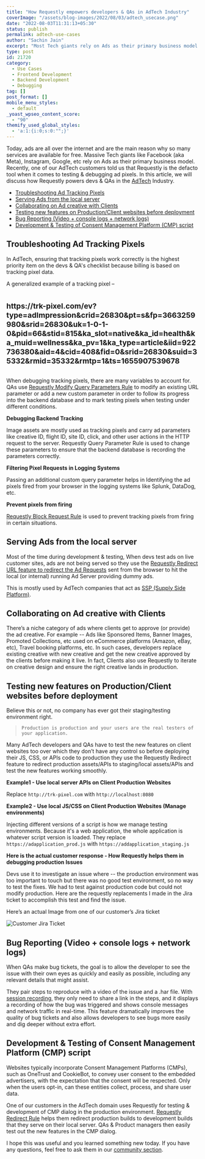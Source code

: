 ```yaml
---
title: "How Requestly empowers developers & QAs in AdTech Industry"
coverImage: "/assets/blog-images/2022/08/03/adtech_usecase.png"
date: "2022-08-03T11:31:13+05:30"
status: publish
permalink: adtech-use-cases
author: "Sachin Jain"
excerpt: "Most Tech giants rely on Ads as their primary business model. See how Requestly powers devs & QAs!"
type: post
id: 21720
category:
  - Use Cases
  - Frontend Development
  - Backend Development
  - Debugging
tag: []
post_format: []
mobile_menu_styles:
  - default
_yoast_wpseo_content_score:
  - "90"
themify_used_global_styles:
  - 'a:1:{i:0;s:0:"";}'
---
```


<style>
*{
  scroll-padding-top: 80px;
}
#HighlightedLink{
    white-space: pre-wrap; 
    white-space: -moz-pre-wrap;
    white-space: -pre-wrap;  
    white-space: -o-pre-wrap;  
    word-wrap: break-word;
    font-weight: bold;
    font-size: 1.2rem;
    margin-top: 0rem;
}
</style>

<span class="markdownData">

<span class="tableOfContent">

</span>
<span class="content">


Today, ads are all over the internet and are the main reason why so many services are available for free. Massive Tech giants like Facebook (aka Meta), Instagram, Google, etc rely on Ads as their primary business model. Recently, one of our AdTech customers told us that Requestly is the defacto tool when it comes to testing & debugging ad pixels. In this article, we will discuss how Requestly powers devs & QAs in the [AdTech](https://advertising.amazon.com/library/guides/what-is-adtech) Industry.

*   [Troubleshooting Ad Tracking Pixels](#TroubleshootingAdTrackingPixels)
*   [Serving Ads from the local server](#ServingAdsfromthelocalserver)
*   [Collaborating on Ad creative with Clients](#CollaboratingonAdcreativewithClients)
*   [Testing new features on Production/Client websites before deployment](#TestingnewfeaturesonProduction)
*   [Bug Reporting (Video + console logs + network logs)](#BugReporting)
*   [Development & Testing of Consent Management Platform (CMP) script](#Development&Testing)

<div id='TroubleshootingAdTrackingPixels'> </div>

**Troubleshooting Ad Tracking Pixels**
--------------------------------------

In AdTech, ensuring that tracking pixels work correctly is the highest priority item on the devs & QA's checklist because billing is based on tracking pixel data.

A generalized example of a tracking pixel –
<div id='HighlightedLink'> 
https://trk-pixel.com/ev?type=adImpression&crid=26830&pt=s&fp=3663259980&srid=26830&uk=1-0-1-0&pid=66&stid=815&ka_slot=native&ka_id=health&ka_muid=wellness&ka_pv=1&ka_type=article&iid=922736380&aid=4&cid=408&fid=0&srid=26830&suid=35332&rmid=35332&rmtp=1&ts=1655907539678
</div>
<br>

When debugging tracking pixels, there are many variables to account for. QAs use [Requestly Modify Query Parameters Rule](https://requestly.io/feature/modify-query-params/) to modify an existing URL parameter or add a new custom parameter in order to follow its progress into the backend database and to mark testing pixels when testing under different conditions.

**Debugging Backend Tracking**

Image assets are mostly used as tracking pixels and carry ad parameters like creative ID, flight ID, site ID, click, and other user actions in the HTTP request to the server. Requestly Query Parameter Rule is used to change these parameters to ensure that the backend database is recording the parameters correctly.

**Filtering Pixel Requests in Logging Systems**

Passing an additional custom query parameter helps in Identifying the ad pixels fired from your browser in the logging systems like Splunk, DataDog, etc.

**Prevent pixels from firing**

[Requestly Block Request Rule](https://requestly.io/feature/block-network-requests/) is used to prevent tracking pixels from firing in certain situations.

<div id='ServingAdsfromthelocalserver'> </div>

Serving Ads from the local server
---------------------------------

Most of the time during development & testing, When devs test ads on live customer sites, ads are not being served so they use the [Requestly Redirect URL feature to redirect the Ad Requests](https://requestly.io/feature/redirect-url/) sent from the browser to hit the local (or internal) running Ad Server providing dummy ads.

This is mostly used by AdTech companies that act as [SSP (Supply Side Platform)](https://advertising.amazon.com/library/guides/what-is-adtech#:~:text=What%20is%20a%20supply%2Dside%20platform%20(SSP)%3F).

<div id='CollaboratingonAdcreativewithClients'> </div>

Collaborating on Ad creative with Clients
-----------------------------------------

There’s a niche category of ads where clients get to approve (or provide) the ad creative. For example -- Ads like Sponsored Items, Banner Images, Promoted Collections, etc used on eCommerce platforms (Amazon, eBay, etc), Travel booking platforms, etc. In such cases, developers replace existing creative with new creative and get the new creative approved by the clients before making it live. In fact, Clients also use Requestly to iterate on creative design and ensure the right creative lands in production.

<div id='TestingnewfeaturesonProduction'> </div>

Testing new features on Production/Client websites before deployment
--------------------------------------------------------------------

Believe this or not, no company has ever got their staging/testing environment right.

> `Production is production and your users are the real testers of your application.`

Many AdTech developers and QAs have to test the new features on client websites too over which they don’t have any control so before deploying their JS, CSS, or APIs code to production they use the Requestly Redirect feature to redirect production assets/APIs to staging/local assets/APIs and test the new features working smoothly.

**Example1 - Use local server APIs on Client Production Websites**

Replace ```http://trk-pixel.com``` with ```http://localhost:8080```

**Example2 - Use local JS/CSS on Client Production Websites (Manage environments)**

Injecting different versions of a script is how we manage testing environments. Because it's a web application, the whole application is whatever script version is loaded. They replace ```https://adapplication_prod.js``` with ```https://addapplication_staging.js```

**Here is the actual customer response - How Requestly helps them in debugging production Issues**

Devs use it to investigate an issue where -- the production environment was too important to touch but there was no good test environment, so no way to test the fixes. We had to test against production code but could not modify production. Here are the requestly replacements I made in the Jira ticket to accomplish this test and find the issue.

Here’s an actual Image from one of our customer’s Jira ticket

![Customer Jira Ticket](/assets/blog-images/2022/08/03/customer_response_adtech.png)

<div id='BugReporting'> </div>

Bug Reporting (Video + console logs + network logs)
---------------------------------------------------

When QAs make bug tickets, the goal is to allow the developer to see the issue with their own eyes as quickly and easily as possible, including any relevant details that might assist.

They pair steps to reproduce with a video of the issue and a .har file. With [session recording](https://app.requestly.io/sessions), they only need to share a link in the steps, and it displays a recording of how the bug was triggered and shows console messages and network traffic in real-time. This feature dramatically improves the quality of bug tickets and also allows developers to see bugs more easily and dig deeper without extra effort.

<div id='Development&Testing'> </div>

Development & Testing of Consent Management Platform (CMP) script
-----------------------------------------------------------------

Websites typically incorporate Consent Management Platforms (CMPs), such as OneTrust and CookieBot, to convey user consent to the embedded advertisers, with the expectation that the consent will be respected. Only when the users opt-in, can these entities collect, process, and share user data.

One of our customers in the AdTech domain uses Requestly for testing & development of CMP dialog in the production environment. [Requestly Redirect Rule](https://requestly.io/feature/redirect-url/) helps them redirect production builds to development builds that they serve on their local server. QAs & Product managers then easily test out the new features in the CMP dialog.

I hope this was useful and you learned something new today. If you have any questions, feel free to ask them in our [community section](https://community.requestly.io/).

</span>
</span>